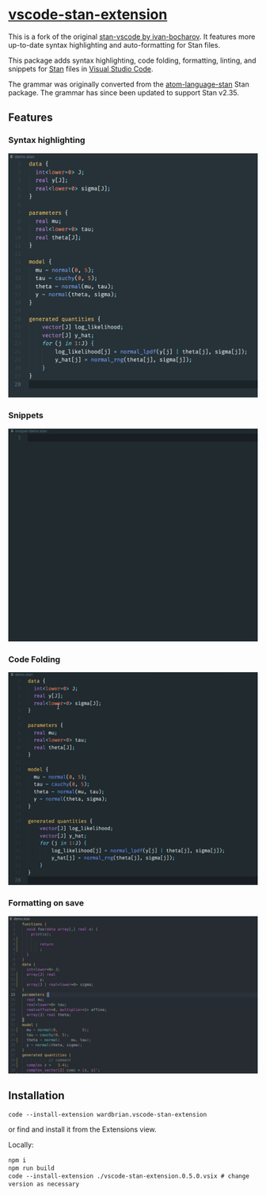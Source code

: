 # [vscode-stan-extension](https://marketplace.visualstudio.com/items?itemName=wardbrian.vscode-stan-extension)

This is a fork of the original [stan-vscode by ivan-bocharov](https://github.com/ivan-bocharov/stan-vscode).
It features more up-to-date syntax highlighting and auto-formatting for Stan files.

This package adds syntax highlighting, code folding, formatting, linting, and snippets for [Stan](https://mc-stan.org) files in [Visual Studio Code](https://code.visualstudio.com/).

The grammar was originally converted from the [atom-language-stan](https://github.com/jrnold/atom-language-stan) Stan package. The grammar has since been updated to support Stan v2.35.

## Features

### Syntax highlighting

![Syntax highlighting example](./img/highlight-example.png)

### Snippets

![snippets](./img/snippets.gif)

### Code Folding

![code-folding](./img/code-folding.gif)

### Formatting on save

![formatting](./img/formatting.gif)

## Installation

```
code --install-extension wardbrian.vscode-stan-extension
```

or find and install it from the Extensions view.

Locally:

```
npm i
npm run build
code --install-extension ./vscode-stan-extension.0.5.0.vsix # change version as necessary
```

